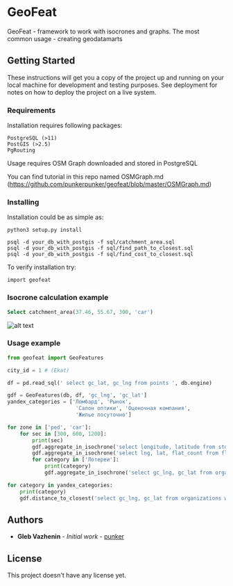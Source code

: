 # GeoFeat

GeoFeat - framework to work with isocrones and graphs. The most common usage - creating geodatamarts

## Getting Started

These instructions will get you a copy of the project up and running on your local machine for development and testing purposes. See deployment for notes on how to deploy the project on a live system.

### Requirements

Installation requires following packages:
```
PostgreSQL (>11)
PostGIS (>2.5)
PgRouting
```
Usage requires OSM Graph downloaded and stored in PostgreSQL

You can find tutorial in this repo named OSMGraph.md (https://github.com/punkerpunker/geofeat/blob/master/OSMGraph.md)

### Installing

Installation could be as simple as:

```
python3 setup.py install

psql -d your_db_with_postgis -f sql/catchment_area.sql
psql -d your_db_with_postgis -f sql/find_path_to_closest.sql
psql -d your_db_with_postgis -f sql/find_cost_to_closest.sql

```

To verify installation try: 

```
import geofeat
```

### Isocrone calculation example
```sql
Select catchment_area(37.46, 55.67, 300, 'car')
```
![alt text](https://github.com/punkerpunker/geofeat/blob/master/image.png "Isocrone example")


### Usage example

```python
from geofeat import GeoFeatures

city_id = 1 # (Ekat)

df = pd.read_sql(' select gc_lat, gc_lng from points ', db.engine)

gdf = GeoFeatures(db, df, 'gc_lng', 'gc_lat']
yandex_categories = ['Ломбард', 'Рынок', 
                      'Салон оптики', 'Оценочная компания', 
                      'Жилье посуточно']

for zone in ['ped', 'car']:
    for sec in [300, 600, 1200]:
        print(sec)
        gdf.aggregate_in_isochrone('select longitude, latitude from stops where longitude is not null', sec=sec, mode=zone, column_name='stops_'+str(zone)+'_'+str(sec))
        gdf.aggregate_in_isochrone('select lng, lat, flat_count from flats where lat is not null', sec=sec, mode=zone, column_name='flats_'+str(zone)+'_'+str(sec))
        for category in ['Лотереи']:
            print(category)
            gdf.aggregate_in_isochrone('select gc_lng, gc_lat from organizations where name = \'%s\' and gc_lat is not null' % category, sec=sec, mode=zone, column_name=category + '_' + str(zone) + '_' + str(sec))

for category in yandex_categories:
    print(category)
    gdf.distance_to_closest('select gc_lng, gc_lat from organizations where name = \'%s\' and gc_lat is not null' % category, column_name='"closest_'+category+'"', limit_meters=100000)
```

## Authors

* **Gleb Vazhenin** - *Initial work* - [punker](https://github.com/punkerpunker/)

## License

This project doesn't have any license yet.
